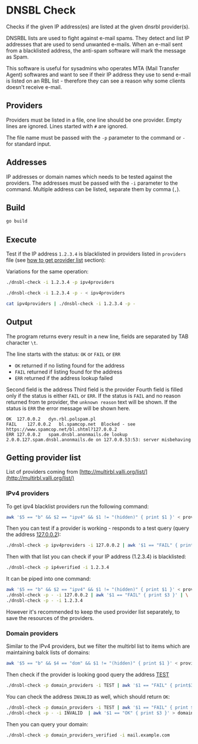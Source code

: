 # DNSBL Check

Checks if the given IP address(es) are listed at the given dnsrbl provider(s).

DNSRBL lists are used to fight against e-mail spams. They detect and list IP addresses that are used to send unwanted e-mails. When an e-mail sent from a blacklisted address, the anti-spam software will mark the message as Spam.

This software is useful for sysadmins who operates MTA (Mail Transfer Agent) softwares and want to see if their IP address they use to send e-mail is listed on an RBL list - therefore they can see a reason why some clients doesn't receive e-mail.

## Providers

Providers must be listed in a file, one line should be one provider.
Empty lines are ignored.
Lines started with `#` are ignored.

The file name must be passed with the `-p` parameter to the command or `-` for standard input.

## Addresses

IP addresses or domain names which needs to be tested against the providers.
The addresses must be passed with the `-i` parameter to the command. Multiple address can be listed, separate them by comma (`,`).

## Build

```sh
go build
```

## Execute

Test if the IP address `1.2.3.4` is blacklisted in providers listed in `providers` file (see [how to get provider list](#getting-provider-list) section):

Variations for the same operation:

```sh
./dnsbl-check -i 1.2.3.4 -p ipv4providers
```

```sh
./dnsbl-check -i 1.2.3.4 -p - < ipv4providers
```

```sh
cat ipv4providers | ./dnsbl-check -i 1.2.3.4 -p -
```

## Output

The program returns every result in a new line, fields are separated by TAB character `\t`.

The line starts with the status: `OK` or `FAIL` or `ERR`

- `OK` returned if no listing found for the address
- `FAIL` returned if listing found for the address
- `ERR` returned if the address lookup failed

Second field is the address
Third field is the provider
Fourth field is filled only if the status is either `FAIL` or `ERR`. If the status is `FAIL` and no reason returned from te provider, the `unknown reason` text will be shown. If the status is `ERR` the error message will be shown here.

```text
OK	127.0.0.2	dyn.rbl.polspam.pl
FAIL	127.0.0.2	bl.spamcop.net	Blocked - see https://www.spamcop.net/bl.shtml?127.0.0.2
ERR	127.0.0.2	spam.dnsbl.anonmails.de	lookup 2.0.0.127.spam.dnsbl.anonmails.de on 127.0.0.53:53: server misbehaving
```

## Getting provider list

List of providers coming from [http://multirbl.valli.org/list/](http://multirbl.valli.org/list/)

### IPv4 providers

To get ipv4 blacklist providers run the following command:

```sh
awk '$5 == "b" && $2 == "ipv4" && $1 != "(hidden)" { print $1 }' < providers > ipv4providers
```

Then you can test if a provider is working - responds to a test query (query the address [127.0.0.2](https://datatracker.ietf.org/doc/html/rfc5782#section-5)):

```sh
./dnsbl-check -p ipv4providers -i 127.0.0.2 | awk '$1 == "FAIL" { print $3 }' > ipv4verified
```

Then with that list you can check if your IP address (1.2.3.4) is blacklisted:

```sh
./dnsbl-check -p ip4verified -i 1.2.3.4
```

It can be piped into one command:

```sh
awk '$5 == "b" && $2 == "ipv4" && $1 != "(hidden)" { print $1 }' < providers | \
./dnsbl-check -p - -i 127.0.0.2 | awk '$1 == "FAIL" { print $3 }' | \
./dnsbl-check -p - -i 1.2.3.4
```

However it's recommended to keep the used provider list separately, to save the resources of the providers.

### Domain providers

Similar to the IPv4 providers, but we filter the multirbl list to items which are maintaining balck lists of domains:

```sh
awk '$5 == "b" && $4 == "dom" && $1 != "(hidden)" { print $1 }' < providers > domain_providers
```

Then check if the provider is looking good query the address [TEST](https://datatracker.ietf.org/doc/html/rfc5782#section-5)

```sh
./dnsbl-check -p domain_providers -i TEST | awk '$1 == "FAIL" { print$3 }' > domain_providers_verified
```

You can check the address `INVALID` as well, which should return `OK`:

```sh
./dnsbl-check -p domain_providers -i TEST | awk '$1 == "FAIL" { print $3 }' | \
./dnsbl-check -p - -i INVALID  | awk '$1 == "OK" { print $3 }' > domain_providers_verified

```

Then you can query your domain:

```sh
./dnsbl-check -p domain_providers_verified -i mail.example.com
```
